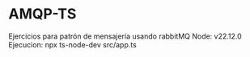 # AMQP-TS
Ejercicios para patrón de mensajería usando rabbitMQ
Node:  v22.12.0
Ejecucion: npx ts-node-dev src/app.ts